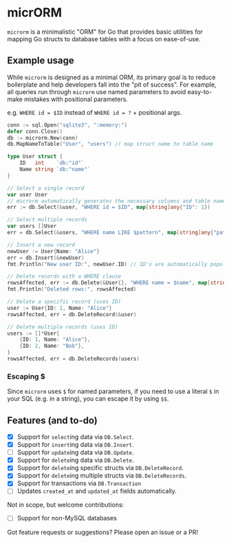 # micrORM

`microrm` is a minimalistic "ORM" for Go that provides basic utilities for mapping Go structs to database tables with a focus on ease-of-use.

## Example usage

While `microrm` is designed as a minimal ORM, its primary goal is to reduce boilerplate and help developers fall into the "pit of success". For example, all queries run through `microrm` use named parameters to avoid easy-to-make mistakes with positional parameters.

e.g. `WHERE id = $ID` instead of `WHERE id = ?` + positional args.

```go
conn := sql.Open("sqlite3", ":memory:")
defer conn.Close()
db := microrm.New(conn)
db.MapNameToTable("User", "users") // map struct name to table name

type User struct {
    ID   int    `db:"id"`
    Name string `db:"name"`
}

// Select a single record
var user User
// microrm automatically generates the necessary columns and table name
err := db.Select(&user, "WHERE id = $ID", map[string]any{"ID": 1})

// Select multiple records
var users []User
err = db.Select(&users, "WHERE name LIKE $pattern", map[string]any{"pattern": "A%"})

// Insert a new record
newUser := User{Name: "Alice"}
err = db.Insert(&newUser)
fmt.Println("New user ID:", newUser.ID) // ID's are automatically populated after inserts

// Delete records with a WHERE clause
rowsAffected, err := db.Delete(&User{}, "WHERE name = $name", map[string]any{"name": "Alice"})
fmt.Println("Deleted rows:", rowsAffected)

// Delete a specific record (uses ID)
user := User{ID: 1, Name: "Alice"}
rowsAffected, err = db.DeleteRecord(&user)

// Delete multiple records (uses ID)
users := []*User{
    {ID: 1, Name: "Alice"},
    {ID: 2, Name: "Bob"},
}
rowsAffected, err = db.DeleteRecords(users)
```

### Escaping $

Since `microrm` uses `$` for named parameters, if you need to use a literal `$` in your SQL (e.g. in a string), you can escape it by using `$$`.

## Features (and to-do)

- [x] Support for `select`ing data via `DB.Select`.
- [x] Support for `insert`ing data via `DB.Insert`.
- [ ] Support for `update`ing data via `DB.Update`.
- [x] Support for `delete`ing data via `DB.Delete`.
- [x] Support for `delete`ing specific structs via `DB.DeleteRecord`.
- [x] Support for `delete`ing multiple structs via `DB.DeleteRecords`.
- [x] Support for transactions via `DB.Transaction`
- [ ] Updates `created_at` and `updated_at` fields automatically.

Not in scope, but welcome contributions:

- [ ] Support for non-MySQL databases

Got feature requests or suggestions? Please open an issue or a PR!
